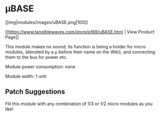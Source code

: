 # µBASE
[[img|modules/images/uBASE.png|100]]

[[https://www.tangiblewaves.com/store/p169/uBASE.html  | View Product Page]]

This module makes no sound; its function is being a holder for micro modules, (denoted by a µ before their name on the Wiki), and connecting them to the bus for power etc.

Module power consumption: none

Module width: 1 unit


## Patch Suggestions

Fill this module with any combination of 1/3 or 1/2 micro modules as you like!
